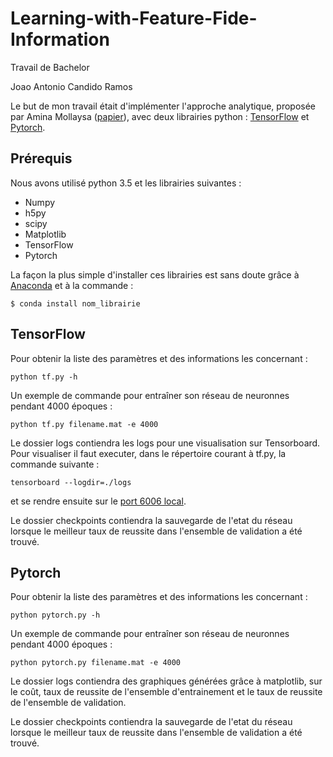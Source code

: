 # Learning-with-Feature-Fide-Information
Travail de Bachelor

Joao Antonio Candido Ramos


Le but de mon travail était d'implémenter l'approche analytique, proposée 
par Amina Mollaysa ([papier](https://arxiv.org/abs/1703.02570)),
avec deux librairies python : [TensorFlow](https://www.tensorflow.org/) et [Pytorch](http://pytorch.org/). 

## Prérequis
Nous avons utilisé python 3.5 et les librairies suivantes : 

 - Numpy
 - h5py
 - scipy
 - Matplotlib
 - TensorFlow
 - Pytorch
 
La façon la plus simple d'installer ces librairies est sans doute grâce à [Anaconda](https://www.anaconda.com/download/) et à la commande :

```
$ conda install nom_librairie
```

## TensorFlow

Pour obtenir la liste des paramètres et des informations les concernant :
```
python tf.py -h
```

Un exemple de commande pour entraîner son réseau de neuronnes pendant 4000 époques : 
```
python tf.py filename.mat -e 4000
```

Le dossier logs contiendra les logs pour une visualisation sur Tensorboard. 
Pour visualiser il faut executer, dans le répertoire courant à tf.py, la commande suivante :
```
tensorboard --logdir=./logs
```
et se rendre ensuite sur le [port 6006 local](http://localhost:6006/).

Le dossier checkpoints contiendra la sauvegarde de l'etat du réseau lorsque le meilleur taux de reussite 
dans l'ensemble de validation a été trouvé.


## Pytorch
Pour obtenir la liste des paramètres et des informations les concernant :
```
python pytorch.py -h
```
Un exemple de commande pour entraîner son réseau de neuronnes pendant 4000 époques : 
```
python pytorch.py filename.mat -e 4000
```

Le dossier logs contiendra des graphiques générées grâce à matplotlib, sur le coût, taux de reussite 
de l'ensemble d'entrainement et le taux de reussite de l'ensemble de validation. 

Le dossier checkpoints contiendra la sauvegarde de l'etat du réseau lorsque le meilleur taux de reussite 
dans l'ensemble de validation a été trouvé.
